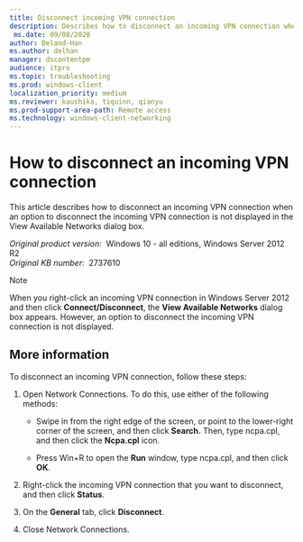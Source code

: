 ```yaml
---
title: Disconnect incoming VPN connection
description: Describes how to disconnect an incoming VPN connection when an option to disconnect the incoming VPN connection is not displayed in the View Available Networks dialog box.
 ms.date: 09/08/2020
author: Deland-Han
ms.author: delhan
manager: dscontentpm
audience: itpro
ms.topic: troubleshooting
ms.prod: windows-client
localization_priority: medium
ms.reviewer: kaushika, tiquinn, qianyu
ms.prod-support-area-path: Remote access
ms.technology: windows-client-networking
---
```

# How to disconnect an incoming VPN connection

This article describes how to disconnect an incoming VPN connection when an option to disconnect the incoming VPN connection is not displayed in the View Available Networks dialog box.

_Original product version:_ &nbsp;Windows 10 - all editions, Windows Server 2012 R2  
_Original KB number:_ &nbsp;2737610

> [!NOTE]
> When you right-click an incoming VPN connection in Windows Server 2012 and then click **Connect/Disconnect**, the **View Available Networks**  dialog box appears. However, an option to disconnect the incoming VPN connection is not displayed.  

## More information

To disconnect an incoming VPN connection, follow these steps:  

1. Open Network Connections. To do this, use either of the following methods:
   - Swipe in from the right edge of the screen, or point to the lower-right corner of the screen, and then click **Search.** Then, type ncpa.cpl, and then click the **Ncpa.cpl** icon.

   - Press Win+R to open the **Run** window, type ncpa.cpl, and then click **OK**.

2. Right-click the incoming VPN connection that you want to disconnect, and then click **Status**.

3. On the **General** tab, click **Disconnect**.

4. Close Network Connections.
